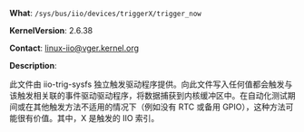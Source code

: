**What**: `/sys/bus/iio/devices/triggerX/trigger_now`

**KernelVersion**: 2.6.38

**Contact**: linux-iio@vger.kernel.org

**Description**:

此文件由 iio-trig-sysfs 独立触发驱动程序提供。向此文件写入任何值都会触发与该触发相关联的事件驱动驱动程序，将数据捕获到内核缓冲区中。在自动化测试期间或在其他触发方法不适用的情况下（例如没有 RTC 或备用 GPIO），这种方法可能很有价值。其中，X 是触发的 IIO 索引。